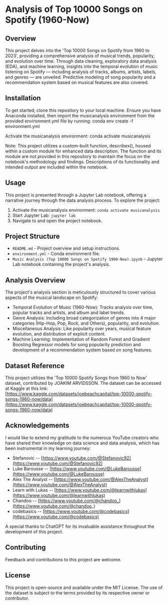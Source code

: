 
# Analysis of Top 10000 Songs on Spotify (1960-Now)

## Overview
This project delves into the 'Top 10000 Songs on Spotify from 1960 to 2023', providing a comprehensive analysis of musical trends, popularity, and evolution over time. Through data cleaning, exploratory data analysis (EDA), and machine learning, insights into the temporal evolution of music listening on Spotify — including analysis of tracks, albums, artists, labels, and genres — are unveiled. Predictive modeling of song popularity and a recommendation system based on musical features are also covered.

## Installation
To get started, clone this repository to your local machine. Ensure you have Anaconda installed, then import the musicanalysis environment from the provided environment.yml file by running:
conda env create -f environment.yml

Activate the musicanalysis environment:
conda activate musicanalysis

Note: This project utilizes a custom-built function, describex(), housed within a custom module for enhanced data description. The function and its module are not provided in this repository to maintain the focus on the notebook's methodology and findings. Descriptions of its functionality and intended output are included within the notebook.

## Usage
This project is presented through a Jupyter Lab notebook, offering a narrative journey through the data analysis process. To explore the project:
1. Activate the musicanalysis environment: `conda activate musicanalysis`
2. Start Jupyter Lab: `jupyter lab`
3. Navigate to and open the project notebook.

## Project Structure
- `README.md` - Project overview and setup instructions.
- `environment.yml` - Conda environment file.
- `Music Analysis (Top 10000 Songs on Spotify 1960-Now).ipynb` - Jupyter Lab notebook containing the project's analysis.

## Analysis Overview
The project's analysis section is meticulously structured to cover various aspects of the musical landscape on Spotify:
- Temporal Evolution of Music (1960-Now): Tracks analysis over time, popular tracks and artists, and album and label trends.
- Genre Analysis: Including broad categorization of genres into 4 major categories (Hip-Hop, Pop, Rock, and Others), popularity, and evolution.
- Miscellaneous Analysis: Like popularity over years, musical feature evolution, and distribution of explicit content.
- Machine Learning: Implementation of Random Forest and Gradient Boosting Regressor models for song popularity prediction and development of a recommendation system based on song features.

## Dataset Reference
This project utilizes the 'Top 10000 Spotify Songs from 1960 to Now' dataset, contributed by JOAKIM ARVIDSSON. The dataset can be accessed at Kaggle at this link: [https://www.kaggle.com/datasets/joebeachcapital/top-10000-spotify-songs-1960-now/data](https://www.kaggle.com/datasets/joebeachcapital/top-10000-spotify-songs-1960-now/data)

## Acknowledgements
I would like to extend my gratitude to the numerous YouTube creators who have shared their knowledge on data science and data analysis, which has been instrumental in my learning journey:
- Stefanovic -- [https://www.youtube.com/@Stefanovic92](https://www.youtube.com/@Stefanovic92)
- Luke Barousse -- [https://www.youtube.com/@LukeBarousse](https://www.youtube.com/@LukeBarousse)
- Alex The Analyst -- [https://www.youtube.com/@AlexTheAnalyst](https://www.youtube.com/@AlexTheAnalyst)
- Learn with Lukas -- [https://www.youtube.com/@learnwithlukas](https://www.youtube.com/@learnwithlukas)
- Chandoo -- [https://www.youtube.com/@chandoo_](https://www.youtube.com/@chandoo_)
- codebasics -- [https://www.youtube.com/@codebasics](https://www.youtube.com/@codebasics)

A special thanks to ChatGPT for its invaluable assistance throughout the development of this project.

## Contributing
Feedback and contributions to this project are welcome.

## License
This project is open-source and available under the MIT License. The use of the dataset is subject to the terms provided by its respective owner or contributor.